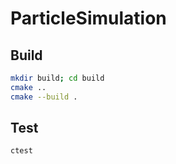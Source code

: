 # ParticleSimulation

## Build
```bash
mkdir build; cd build
cmake ..
cmake --build .
```

## Test
```bash
ctest
```